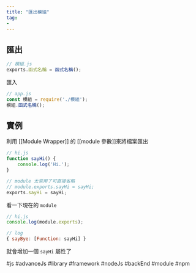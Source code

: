 ```yaml
---
title: "匯出模組"
tag: 
- 
---
```

## 匯出
```js
// 模組.js
exports.函式名稱 = 函式名稱();
```
匯入
```js
// app.js
const 模組 = require('./模組');
模組.函式名稱();
```
## 實例
利用 [[Module Wrapper]] 的 [[module 參數]]來將檔案匯出
```js
// hi.js
function sayHi() {
	console.log('Hi.');
}

// module 太常用了可直接省略
// module.exports.sayHi = sayHi;
exports.sayHi = sayHi;
```
看一下現在的 `module`
```js
// hi.js
console.log(module.exports);

// log
{ sayBye: [Function: sayHi] }
```
就會增加一個 `sayHi` 屬性了

#js #advanceJs #library #framework #nodeJs #backEnd #module #npm